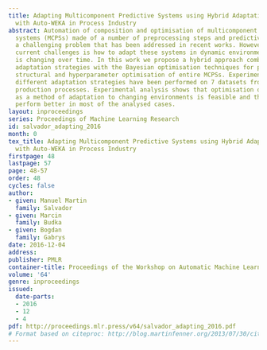 ```yaml
---
title: Adapting Multicomponent Predictive Systems using Hybrid Adaptation Strategies
  with Auto-WEKA in Process Industry
abstract: Automation of composition and optimisation of multicomponent predictive
  systems (MCPSs) made of a number of preprocessing steps and predictive models is
  a challenging problem that has been addressed in recent works. However, one of the
  current challenges is how to adapt these systems in dynamic environments where data
  is changing over time. In this work we propose a hybrid approach combining different
  adaptation strategies with the Bayesian optimisation techniques for parametric,
  structural and hyperparameter optimisation of entire MCPSs. Experiments comparing
  different adaptation strategies have been performed on 7 datasets from real chemical
  production processes. Experimental analysis shows that optimisation of entire MCPSs
  as a method of adaptation to changing environments is feasible and that hybrid strategies
  perform better in most of the analysed cases.
layout: inproceedings
series: Proceedings of Machine Learning Research
id: salvador_adapting_2016
month: 0
tex_title: Adapting Multicomponent Predictive Systems using Hybrid Adaptation Strategies
  with Auto-WEKA in Process Industry
firstpage: 48
lastpage: 57
page: 48-57
order: 48
cycles: false
author:
- given: Manuel Martin
  family: Salvador
- given: Marcin
  family: Budka
- given: Bogdan
  family: Gabrys
date: 2016-12-04
address: 
publisher: PMLR
container-title: Proceedings of the Workshop on Automatic Machine Learning
volume: '64'
genre: inproceedings
issued:
  date-parts:
  - 2016
  - 12
  - 4
pdf: http://proceedings.mlr.press/v64/salvador_adapting_2016.pdf
# Format based on citeproc: http://blog.martinfenner.org/2013/07/30/citeproc-yaml-for-bibliographies/
---
```

